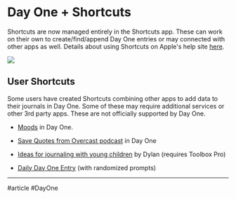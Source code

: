 # Day One + Shortcuts

Shortcuts are now managed entirely in the Shortcuts app. These can work on their own to create/find/append Day One entries or may connected with other apps as well. Details about using Shortcuts on Apple's help site [here](https://support.apple.com/guide/shortcuts/welcome/ios). 

![](https://downloads.intercomcdn.com/i/o/339636683/5dee67bac181077b1fd86f35/Screen+Shot+2021-05-20+at+10.08.17+AM.png)

## User Shortcuts

Some users have created Shortcuts combining other apps to add data to their journals in Day One. Some of these may require additional services or other 3rd party apps. These are not officially supported by Day One. 

  * [Moods](https://routinehub.co/shortcut/7272/) in Day One. 

  * [Save Quotes from Overcast podcast](https://routinehub.co/shortcut/4339/) in Day One

  * [Ideas for journaling with young children](https://routinehub.co/shortcut/9409/) by Dylan (requires Toolbox Pro)

  * [Daily Day One Entry](https://routinehub.co/shortcut/838/) (with randomized prompts)


___

#article #DayOne